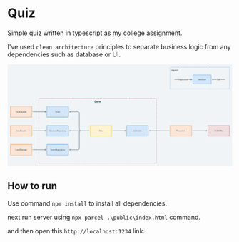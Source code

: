 # Quiz

Simple quiz written in typescript as my college assignment. 

I've used `clean architecture` principles to separate business logic from any dependencies such as database or UI.


![Alt text](docs/flow.png?raw=true "Flow")


## How to run
Use command `npm install` to install all dependencies.

next run server using
`npx parcel .\public\index.html` command.

and then open this `http://localhost:1234` link.
